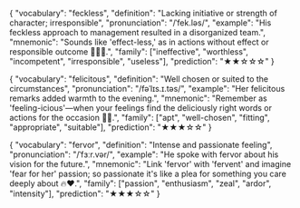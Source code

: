 

{
  "vocabulary": "feckless",
  "definition": "Lacking initiative or strength of character; irresponsible",
  "pronunciation": "/ˈfek.ləs/",
  "example": "His feckless approach to management resulted in a disorganized team.",
  "mnemonic": "Sounds like 'effect-less,' as in actions without effect or responsible outcome 🚫🏋️‍♂️.",
  "family": ["ineffective", "worthless", "incompetent", "irresponsible", "useless"],
  "prediction": "★★☆☆☆"
}

{
  "vocabulary": "felicitous",
  "definition": "Well chosen or suited to the circumstances",
  "pronunciation": "/fəˈlɪs.ɪ.təs/",
  "example": "Her felicitous remarks added warmth to the evening.",
  "mnemonic": "Remember as 'feeling-icious'—when your feelings find the deliciously right words or actions for the occasion 💬🍀.",
  "family": ["apt", "well-chosen", "fitting", "appropriate", "suitable"],
  "prediction": "★★★☆☆"
}

{
  "vocabulary": "fervor",
  "definition": "Intense and passionate feeling",
  "pronunciation": "/ˈfɜːr.vər/",
  "example": "He spoke with fervor about his vision for the future.",
  "mnemonic": "Link 'fervor' with 'fervent' and imagine 'fear for her' passion; so passionate it's like a plea for something you care deeply about 🔥❤️.",
  "family": ["passion", "enthusiasm", "zeal", "ardor", "intensity"],
  "prediction": "★★★☆☆"
}